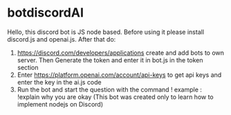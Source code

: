 # botdiscordAI
Hello, this discord bot is JS node based. Before using it please install discord.js and openai.js. After that do:
1. https://discord.com/developers/applications create and add bots to own server. Then Generate the token and enter it in bot.js in the token section
2. Enter https://platform.openai.com/account/api-keys to get api keys and enter the key in the ai.js code
3. Run the bot and start the question with the command !
example : !explain why you are okay
(This bot was created only to learn how to implement nodejs on Discord)
